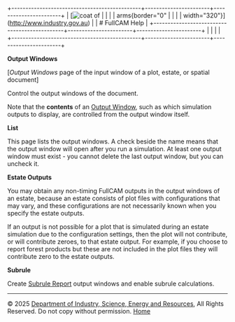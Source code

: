 +----------------------------------------------+-----------------------+-----------------------+
| [![coat of                                   |                       | [](index.htm)         |
| arms](imgs/DISER-inline_Mono.png){border="0" |                       |                       |
| width="320"}](http://www.industry.gov.au)    |                       | # FullCAM Help        |
+----------------------------------------------+-----------------------+-----------------------+
|                                              |                       |                       |
+----------------------------------------------+-----------------------+-----------------------+

**Output Windows**

\[*Output Windows* page of the input window of a plot, estate, or
spatial document\]

Control the output windows of the document.

Note that the **contents** of an [Output
Window](168_Output%20Window.htm), such as which simulation outputs to
display, are controlled from the output window itself.

**List**

This page lists the output windows. A check beside the name means that
the output window will open after you run a simulation. At least one
output window must exist - you cannot delete the last output window, but
you can uncheck it.

**Estate Outputs**

You may obtain any non-timing FullCAM outputs in the output windows of
an estate, because an estate consists of plot files with configurations
that may vary, and these configurations are not necessarily known when
you specify the estate outputs.

If an output is not possible for a plot that is simulated during an
estate simulation due to the configuration settings, then the plot will
not contribute, or will contribute zeroes, to that estate output. For
example, if you choose to report forest products but these are not
included in the plot files they will contribute zero to the estate
outputs.

**Subrule**

Create [Subrule
Report](http://www.fullcam.au/FullCAMServer2020/Help/227_Subrule%20Report.htm)
output windows and enable subrule calculations.

------------------------------------------------------------------------

© 2025 [Department of Industry, Science, Energy and
Resources](http://www.industry.gov.au "Department of Industry, Science, Energy and Resources"),
All Rights Reserved. Do not copy without permission.
[Home](index.htm "help index")
